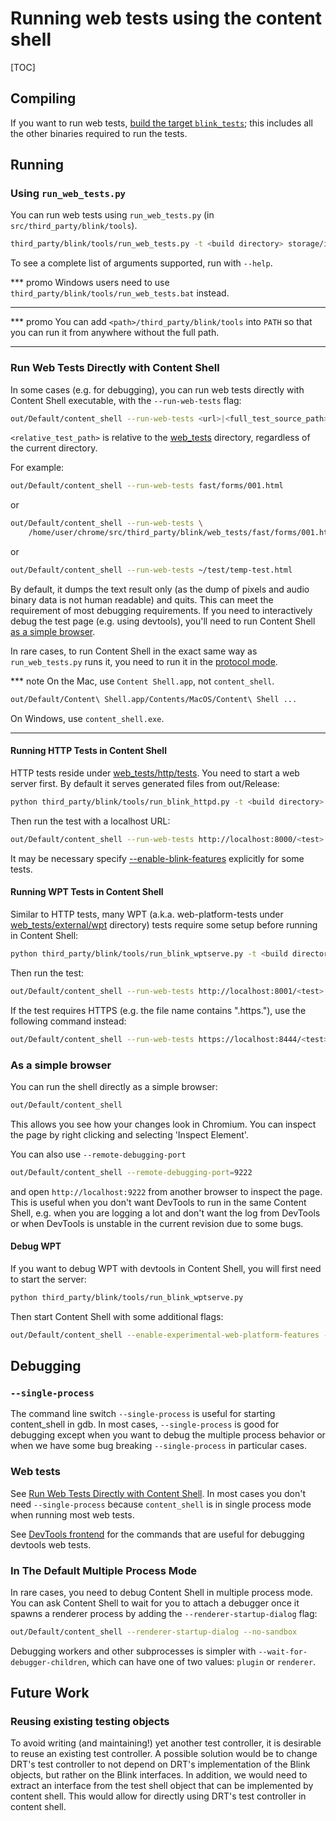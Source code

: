 # Running web tests using the content shell

[TOC]

## Compiling

If you want to run web tests,
[build the target `blink_tests`](web_tests.md); this includes all the other
binaries required to run the tests.

## Running

### Using `run_web_tests.py`

You can run web tests using `run_web_tests.py` (in
`src/third_party/blink/tools`).

```bash
third_party/blink/tools/run_web_tests.py -t <build directory> storage/indexeddb
```
To see a complete list of arguments supported, run with `--help`.

*** promo
Windows users need to use `third_party/blink/tools/run_web_tests.bat` instead.
***

*** promo
You can add `<path>/third_party/blink/tools` into `PATH` so that you can
run it from anywhere without the full path.
***

### Run Web Tests Directly with Content Shell

In some cases (e.g. for debugging), you can run web tests directly with
Content Shell executable, with the `--run-web-tests` flag:

```bash
out/Default/content_shell --run-web-tests <url>|<full_test_source_path>|<relative_test_path>
```

`<relative_test_path>` is relative to the [web_tests](../../third_party/blink/web_tests)
directory, regardless of the current directory.

For example:

```bash
out/Default/content_shell --run-web-tests fast/forms/001.html
```
or

```bash
out/Default/content_shell --run-web-tests \
    /home/user/chrome/src/third_party/blink/web_tests/fast/forms/001.html
```
or

```bash
out/Default/content_shell --run-web-tests ~/test/temp-test.html
```

By default, it dumps the text result only (as the dump of pixels and audio
binary data is not human readable) and quits. This can meet the requirement of
most debugging requirements. If you need to interactively debug the test page
(e.g. using devtools), you'll need to run Content Shell [as a simple
browser](#As-a-simple-browser).

In rare cases, to run Content Shell in the exact same way as
`run_web_tests.py` runs it, you need to run it in the
[protocol mode](../../content/web_test/browser/test_info_extractor.h).

*** note
On the Mac, use `Content Shell.app`, not `content_shell`.

```bash
out/Default/Content\ Shell.app/Contents/MacOS/Content\ Shell ...
```
On Windows, use `content_shell.exe`.
***

#### Running HTTP Tests in Content Shell

HTTP tests reside under [web_tests/http/tests](../../third_party/blink/web_tests/http/tests).
You need to start a web server first. By default it serves generated files from
out/Release:

```bash
python third_party/blink/tools/run_blink_httpd.py -t <build directory>
```
Then run the test with a localhost URL:

```bash
out/Default/content_shell --run-web-tests http://localhost:8000/<test>
```

It may be necessary specify [--enable-blink-features](https://source.chromium.org/search?q=%22--enable-blink-features%3D%22) explicitly for some tests.

#### Running WPT Tests in Content Shell

Similar to HTTP tests, many WPT (a.k.a. web-platform-tests under
[web_tests/external/wpt](../../third_party/blink/web_tests/external/wpt) directory)
tests require some setup before running in Content Shell:

```bash
python third_party/blink/tools/run_blink_wptserve.py -t <build directory>
```

Then run the test:

```bash
out/Default/content_shell --run-web-tests http://localhost:8001/<test>
```

If the test requires HTTPS (e.g. the file name contains ".https."), use the
following command instead:

```bash
out/Default/content_shell --run-web-tests https://localhost:8444/<test>
```

### As a simple browser

You can run the shell directly as a simple browser:

```bash
out/Default/content_shell
```

This allows you see how your changes look in Chromium. You can inspect the page
by right clicking and selecting 'Inspect Element'.

You can also use `--remote-debugging-port`

```bash
out/Default/content_shell --remote-debugging-port=9222
```
and open `http://localhost:9222` from another browser to inspect the page.
This is useful when you don't want DevTools to run in the same Content Shell,
e.g. when you are logging a lot and don't want the log from DevTools
or when DevTools is unstable in the current revision due to some bugs.

#### Debug WPT

If you want to debug WPT with devtools in Content Shell, you will first need to
start the server:

```bash
python third_party/blink/tools/run_blink_wptserve.py
```

Then start Content Shell with some additional flags:

```bash
out/Default/content_shell --enable-experimental-web-platform-features --ignore-certificate-errors --host-resolver-rules="MAP nonexistent.*.test ~NOTFOUND, MAP *.test. 127.0.0.1, MAP *.test 127.0.0.1"
```

## Debugging

### `--single-process`

The command line switch `--single-process` is useful for starting
content_shell in gdb. In most cases, `--single-process` is good for debugging
except when you want to debug the multiple process behavior or when we have
some bug breaking `--single-process` in particular cases.

### Web tests

See [Run Web Tests Directly with Content Shell](#Run-Web-Tests-Directly-with-Content-Shell).
In most cases you don't need `--single-process` because `content_shell` is
in single process mode when running most web tests.

See [DevTools frontend](../../third_party/devtools-frontend/src/README.md#basics)
for the commands that are useful for debugging devtools web tests.

### In The Default Multiple Process Mode

In rare cases, you need to debug Content Shell in multiple process mode.
You can ask Content Shell to wait for you to attach a debugger once it spawns a
renderer process by adding the `--renderer-startup-dialog` flag:

```bash
out/Default/content_shell --renderer-startup-dialog --no-sandbox
```

Debugging workers and other subprocesses is simpler with
`--wait-for-debugger-children`, which can have one of two values: `plugin` or
`renderer`.

## Future Work

### Reusing existing testing objects

To avoid writing (and maintaining!) yet another test controller, it is desirable
to reuse an existing test controller. A possible solution would be to change
DRT's test controller to not depend on DRT's implementation of the Blink
objects, but rather on the Blink interfaces. In addition, we would need to
extract an interface from the test shell object that can be implemented by
content shell. This would allow for directly using DRT's test controller in
content shell.
